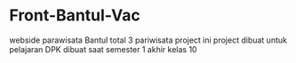# Front-Bantul-Vac
webside parawisata Bantul total 3 pariwisata project
ini project dibuat untuk pelajaran DPK dibuat saat semester 1 akhir kelas 10
